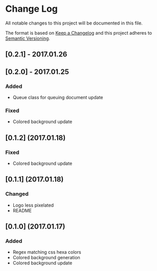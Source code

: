 # Change Log
All notable changes to this project will be documented in this file.

The format is based on [Keep a Changelog](http://keepachangelog.com/) 
and this project adheres to [Semantic Versioning](http://semver.org/).

## [0.2.1] - 2017.01.26

## [0.2.0] - 2017.01.25
### Added
- Queue class for queuing document update

### Fixed
- Colored background update

## [0.1.2] (2017.01.18)
### Fixed
- Colored background update

## [0.1.1] (2017.01.18)
### Changed
- Logo less pixelated
- README

## [0.1.0] (2017.01.17)
### Added
- Regex matching css hexa colors
- Colored background generation
- Colored background update

